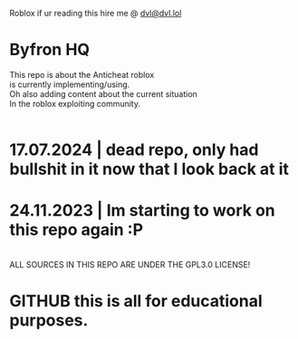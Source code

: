 Roblox if ur reading this hire me @ dvl@dvl.lol<br>
# Byfron HQ
This repo is about the Anticheat roblox<br>
is currently implementing/using.<br>
Oh also adding content about the current situation<br>
In the roblox exploiting community.<br>
<br>
# 17.07.2024 | dead repo, only had bullshit in it now that I look back at it<br>
# 24.11.2023 | Im starting to work on this repo again :P<br>
<br>
ALL SOURCES IN THIS REPO ARE UNDER THE GPL3.0 LICENSE!

# GITHUB this is all for educational purposes.
